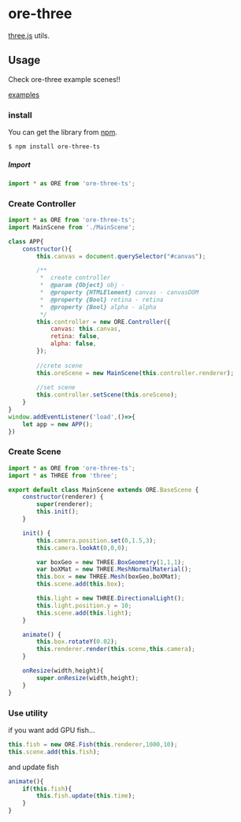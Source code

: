 # ore-three
[three.js](https://github.com/mrdoob/three.js) utils.

## Usage

Check ore-three example scenes!!

[examples](https://github.com/ukonpower/ore-three-ts/tree/master/examples/js)


### install
You can get the library from [npm](https://www.npmjs.com/package/ore-three-ts).

```bash
$ npm install ore-three-ts
```

##### Import

```javascript
import * as ORE from 'ore-three-ts';
```

### Create Controller

```javascript
import * as ORE from 'ore-three-ts';
import MainScene from './MainScene';

class APP{
    constructor(){
        this.canvas = document.querySelector("#canvas");

		/**
		 *  create controller
		 *  @param {Object} obj -
		 *  @property {HTMLElement} canvas - canvasDOM
		 *  @property {Bool} retina - retina
		 *  @property {Bool} alpha - alpha
		 */
        this.controller = new ORE.Controller({
			canvas: this.canvas,
			retina: false,
			alpha: false,
		});
        
        //crete scene
        this.oreScene = new MainScene(this.controller.renderer);
        
        //set scene
        this.controller.setScene(this.oreScene);
    }
}
window.addEventListener('load',()=>{
    let app = new APP();
})
```

### Create Scene

```javascript
import * as ORE from 'ore-three-ts';
import * as THREE from 'three';

export default class MainScene extends ORE.BaseScene {
    constructor(renderer) {
        super(renderer);
        this.init();
    }

    init() {
        this.camera.position.set(0,1.5,3);
        this.camera.lookAt(0,0,0);

        var boxGeo = new THREE.BoxGeometry(1,1,1);
        var boXMat = new THREE.MeshNormalMaterial();
        this.box = new THREE.Mesh(boxGeo,boXMat);
        this.scene.add(this.box);

        this.light = new THREE.DirectionalLight();
        this.light.position.y = 10;
        this.scene.add(this.light);
    }

    animate() {
        this.box.rotateY(0.02);
        this.renderer.render(this.scene,this.camera);
    }

    onResize(width,height){
        super.onResize(width,height);
    }
}
```

### Use utility
if you want add GPU fish...
```javascript
this.fish = new ORE.Fish(this.renderer,1000,10);
this.scene.add(this.fish);
```

and update fish

```javascript
animate(){
    if(this.fish){
        this.fish.update(this.time);
    }
}
```


